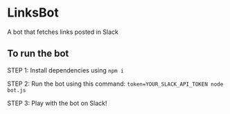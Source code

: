 # LinksBot
A bot that fetches links posted in Slack

## To run the bot
STEP 1:
Install dependencies using `npm i`

STEP 2:
Run the bot using this command: `token=YOUR_SLACK_API_TOKEN node bot.js`

STEP 3:
Play with the bot on Slack!

